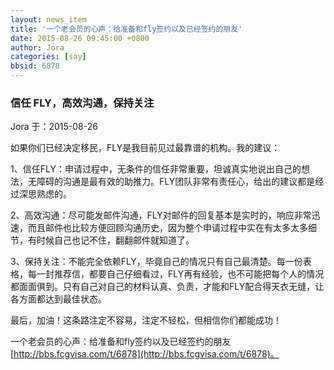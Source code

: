 ```yaml
---
layout: news_item
title: '一个老会员的心声：给准备和fly签约以及已经签约的朋友'
date: 2015-08-26 09:45:00 +0800
author: Jora
categories: [say]
bbsid: 6878
---
```


### 信任 FLY，高效沟通，保持关注

Jora 于：2015-08-26

如果你们已经决定移民，FLY是我目前见过最靠谱的机构。我的建议：

1、信任FLY：申请过程中，无条件的信任非常重要，坦诚真实地说出自己的想法，无障碍的沟通是最有效的助推力。FLY团队非常有责任心，给出的建议都是经过深思熟虑的。

2、高效沟通：尽可能发邮件沟通，FLY对邮件的回复基本是实时的，响应非常迅速，而且邮件也比较方便回顾沟通历史，因为整个申请过程中实在有太多太多细节，有时候自己也记不住，翻翻邮件就知道了。

3、保持关注：不能完全依赖FLY，毕竟自己的情况只有自己最清楚。每一份表格，每一封推荐信，都要自己仔细看过，FLY再有经验，也不可能把每个人的情况都面面俱到。只有自己对自己的材料认真、负责，才能和FLY配合得天衣无缝，让各方面都达到最佳状态。

最后，加油！这条路注定不容易，注定不轻松，但相信你们都能成功！

一个老会员的心声：给准备和fly签约以及已经签约的朋友 [http://bbs.fcgvisa.com/t/6878](http://bbs.fcgvisa.com/t/6878)。
